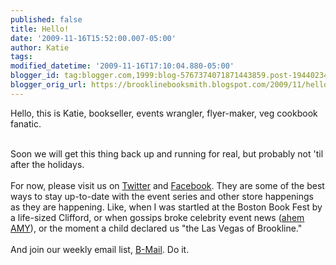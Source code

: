 ```yaml
---
published: false
title: Hello!
date: '2009-11-16T15:52:00.007-05:00'
author: Katie
tags: 
modified_datetime: '2009-11-16T17:10:04.880-05:00'
blogger_id: tag:blogger.com,1999:blog-5767374071871443859.post-1944023433522327319
blogger_orig_url: https://brooklinebooksmith.blogspot.com/2009/11/hello.html
---
```


Hello, this is Katie, bookseller, events wrangler, flyer-maker, veg cookbook fanatic.<div><br /></div><div>Soon we will get this thing back up and running for real, but probably not 'til after the holidays.</div><div><br /></div><div>For now, please visit us on <a href="https://www.twitter.com/booksmithtweets">Twitter</a> and <a href="https://www.facebook.com/brooklinebooksmith">Facebook</a>. They are some of the best ways to stay up-to-date with the event series and other store happenings as they are happening. Like, when I was startled at the Boston Book Fest by a life-sized Clifford, or when gossips broke celebrity event news (<a href="https://entertainmentrealm.com/">ahem AMY</a>), or the moment a child declared us "the Las Vegas of Brookline."</div><div><br /></div><div>And join our weekly email list, <a href="https://brooklinebooksmith.com/">B-Mail</a>. Do it.</div>